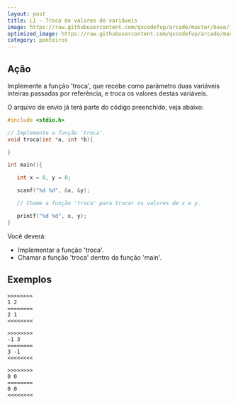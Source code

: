 ```yaml
---
layout: post
title: L1 - Troca de valores de variáveis
image: https://raw.githubusercontent.com/qxcodefup/arcade/master/base/143/__capa.jpg
optimized_image: https://raw.githubusercontent.com/qxcodefup/arcade/master/base/.thumb/143/Readme.jpg
category: ponteiros
---
```

<!-- DON'T EDIT THIS FILE, GENERATED BY SCRIPT -->
<!-- DON'T EDIT THIS FILE, GENERATED BY SCRIPT -->
<!-- DON'T EDIT THIS FILE, GENERATED BY SCRIPT -->
<!-- DON'T EDIT THIS FILE, GENERATED BY SCRIPT -->
<!-- DON'T EDIT THIS FILE, GENERATED BY SCRIPT -->



## Ação

Implemente a função 'troca', que recebe como parâmetro duas variáveis inteiras passadas por referência, e troca os valores destas variáveis.

O arquivo de envio já terá parte do código preenchido, veja abaixo:

```C
#include <stdio.h>

// Implemente a função 'troca'.
void troca(int *a, int *b){

}

int main(){

   int x = 0, y = 0;

   scanf("%d %d", &x, &y);

   // Chame a função 'troca' para trocar os valores de x e y.

   printf("%d %d", x, y);
}
```

Você deverá:
- Implementar a função 'troca'.
- Chamar a função 'troca' dentro da função 'main'.

## Exemplos

```
>>>>>>>>
1 2
========
2 1
<<<<<<<<

>>>>>>>>
-1 3
========
3 -1
<<<<<<<<

>>>>>>>>
0 0
========
0 0
<<<<<<<<
```

#
